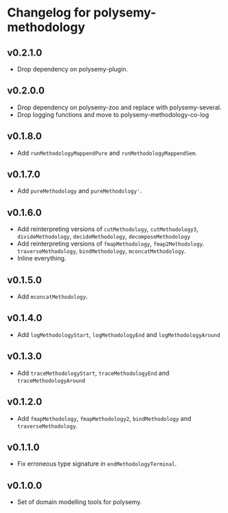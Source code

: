 # Changelog for polysemy-methodology

## v0.2.1.0

* Drop dependency on polysemy-plugin.

## v0.2.0.0

* Drop dependency on polysemy-zoo and replace with polysemy-several.
* Drop logging functions and move to polysemy-methodology-co-log

## v0.1.8.0

* Add `runMethodologyMappendPure` and `runMethodologyMappendSem`.

## v0.1.7.0

* Add `pureMethodology` and `pureMethodology'`.

## v0.1.6.0

* Add reinterpreting versions of `cutMethodology`, `cutMethodology3`, `divideMethodology`,
  `decideMethodology`, `decomposeMethodology`
* Add reinterpreting versions of `fmapMethodology`, `fmap2Methodology`. `traverseMethodology`,
  `bindMethodology`, `mconcatMethodology`.
* Inline everything.

## v0.1.5.0

* Add `mconcatMethodology`.

## v0.1.4.0

* Add `logMethodologyStart`, `logMethodologyEnd` and `logMethodologyAround`

## v0.1.3.0

* Add `traceMethodologyStart`, `traceMethodologyEnd` and `traceMethodologyAround`

## v0.1.2.0

* Add `fmapMethodology`, `fmapMethodology2`, `bindMethodology` and `traverseMethodology`.

## v0.1.1.0

* Fix erroneous type signature in `endMethodologyTerminal`.

## v0.1.0.0

* Set of domain modelling tools for polysemy.
